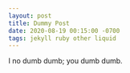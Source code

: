 ```yaml
---
layout: post
title: Dummy Post
date: 2020-08-19 00:15:00 -0700
tags: jekyll ruby other liquid
---
```


I no dumb dumb; you dumb dumb.
